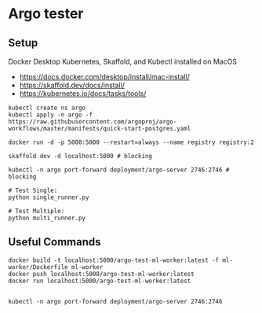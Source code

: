 # Argo tester

## Setup

Docker Desktop Kubernetes, Skaffold, and Kubectl installed on MacOS

- https://docs.docker.com/desktop/install/mac-install/
- https://skaffold.dev/docs/install/
- https://kubernetes.io/docs/tasks/tools/

```
kubectl create ns argo
kubectl apply -n argo -f https://raw.githubusercontent.com/argoproj/argo-workflows/master/manifests/quick-start-postgres.yaml

docker run -d -p 5000:5000 --restart=always --name registry registry:2

skaffold dev -d localhost:5000 # blocking

kubectl -n argo port-forward deployment/argo-server 2746:2746 # blocking

# Test Single: 
python single_runner.py

# Test Multiple:
python multi_runner.py
```





## Useful Commands

```
docker build -t localhost:5000/argo-test-ml-worker:latest -f ml-worker/Dockerfile ml-worker
docker push localhost:5000/argo-test-ml-worker:latest
docker run localhost:5000/argo-test-ml-worker:latest


kubectl -n argo port-forward deployment/argo-server 2746:2746
```